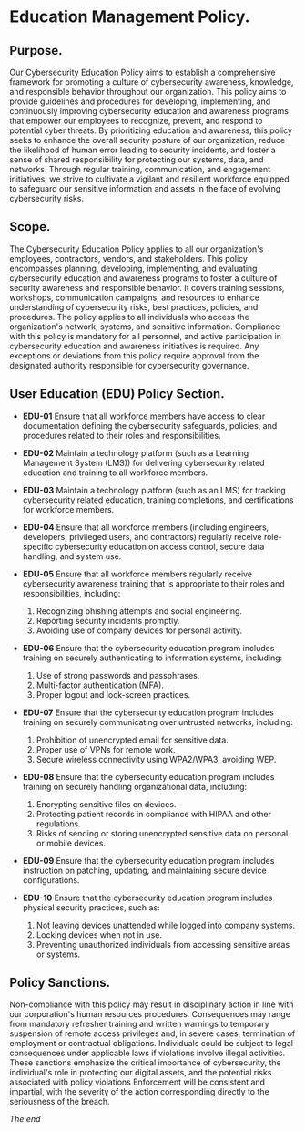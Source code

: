 # Education Management Policy.  


## Purpose. 


Our Cybersecurity Education Policy aims to establish a comprehensive framework for
promoting a culture of cybersecurity awareness, knowledge, and responsible behavior
throughout our organization. This policy aims to provide guidelines and procedures for
developing, implementing, and continuously improving cybersecurity education and
awareness programs that empower our employees to recognize, prevent, and respond
to potential cyber threats. By prioritizing education and awareness, this policy seeks to
enhance the overall security posture of our organization, reduce the likelihood of human
error leading to security incidents, and foster a sense of shared responsibility for
protecting our systems, data, and networks. Through regular training, communication,
and engagement initiatives, we strive to cultivate a vigilant and resilient workforce
equipped to safeguard our sensitive information and assets in the face of evolving
cybersecurity risks.


## Scope.  


The Cybersecurity Education Policy applies to all our organization's employees,
contractors, vendors, and stakeholders. This policy encompasses planning, developing,
implementing, and evaluating cybersecurity education and awareness programs to
foster a culture of security awareness and responsible behavior. It covers training
sessions, workshops, communication campaigns, and resources to enhance
understanding of cybersecurity risks, best practices, policies, and procedures. The
policy applies to all individuals who access the organization's network, systems, and
sensitive information. Compliance with this policy is mandatory for all personnel, and
active participation in cybersecurity education and awareness initiatives is required. Any
exceptions or deviations from this policy require approval from the designated authority
responsible for cybersecurity governance.  



## User Education (EDU) Policy Section.  


- **EDU-01**  Ensure that all workforce members have access to clear documentation defining the cybersecurity safeguards, policies, and procedures related to their roles and responsibilities.  
- **EDU-02**  Maintain a technology platform (such as a Learning Management System (LMS)) for delivering cybersecurity related education and training to all workforce members.    
- **EDU-03** Maintain a technology platform (such as an LMS) for tracking cybersecurity related education, training completions, and certifications for workforce members.    
- **EDU-04**  Ensure that all workforce members (including engineers, developers, privileged users, and contractors) regularly receive role-specific cybersecurity education on access control, secure data handling, and system use.  
- **EDU-05**  Ensure that all workforce members regularly receive cybersecurity awareness training that is appropriate to their roles and responsibilities, including:  

    1. Recognizing phishing attempts and social engineering.  
    2. Reporting security incidents promptly.  
    3. Avoiding use of company devices for personal activity.  

- **EDU-06**  Ensure that the cybersecurity education program includes training on securely authenticating to information systems, including:  

    1. Use of strong passwords and passphrases.  
    2. Multi-factor authentication (MFA).  
    3. Proper logout and lock-screen practices.  

- **EDU-07**  Ensure that the cybersecurity education program includes training on securely communicating over untrusted networks, including: 

    1. Prohibition of unencrypted email for sensitive data.  
    2. Proper use of VPNs for remote work.  
    3. Secure wireless connectivity using WPA2/WPA3, avoiding WEP.  

- **EDU-08**  Ensure that the cybersecurity education program includes training on securely handling organizational data, including:  

    1. Encrypting sensitive files on devices.  
    2. Protecting patient records in compliance with HIPAA and other regulations.  
    3. Risks of sending or storing unencrypted sensitive data on personal or mobile devices.  

- **EDU-09**  Ensure that the cybersecurity education program includes instruction on patching, updating, and maintaining secure device configurations.  
- **EDU-10**  Ensure that the cybersecurity education program includes physical security practices, such as:  

    1. Not leaving devices unattended while logged into company systems.  
    2. Locking devices when not in use.  
    3. Preventing unauthorized individuals from accessing sensitive areas or systems.  
     

## Policy Sanctions.  


Non-compliance with this policy may result in disciplinary action in line with our corporation's human resources procedures. Consequences may range from mandatory refresher training and written warnings to temporary suspension of remote access privileges and, in severe cases, termination of employment or contractual obligations. Individuals could be subject to legal consequences under applicable laws if violations involve illegal activities. These sanctions emphasize the critical importance of cybersecurity, the individual's role in protecting our digital assets, and the potential risks associated with policy violations Enforcement will be consistent and impartial, with the severity of the action corresponding directly to the seriousness of the breach.    


*The end*